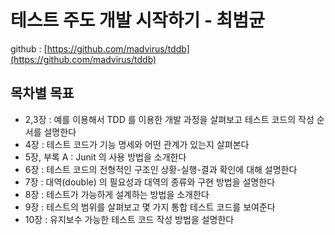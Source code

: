 # 테스트 주도 개발 시작하기 - 최범균

github : [https://github.com/madvirus/tddb](https://github.com/madvirus/tddb)

## 목차별 목표

- 2,3장 : 예를 이용해서 TDD 를 이용한 개발 과정을 살펴보고 테스트 코드의 작성 순서를 설명한다
- 4장 : 테스트 코드가 기능 명세와 어떤 관계가 있는지 살펴본다
- 5장, 부록 A : Junit 의 사용 방법을 소개한다
- 6장 : 테스트 코드의 전형적인 구조인 상황-실행-결과 확인에 대해 설명한다
- 7장 : 대역(double) 의 필요성과 대역의 종류와 구현 방법을 설명한다
- 8장 : 테스트가 가능하게 설계하는 방법을 소개한다
- 9장 : 테스트의 범위를 살펴보고 몇 가지 통합 테스트 코드를 보여준다
- 10장 : 유지보수 가능한 테스트 코드 작성 방법을 설명한다
